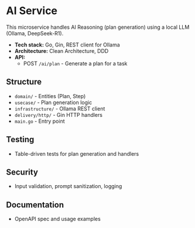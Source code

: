# AI Service

This microservice handles AI Reasoning (plan generation) using a local LLM (Ollama, DeepSeek-R1).

- **Tech stack:** Go, Gin, REST client for Ollama
- **Architecture:** Clean Architecture, DDD
- **API:**
  - POST `/ai/plan` - Generate a plan for a task

## Structure
- `domain/` - Entities (Plan, Step)
- `usecase/` - Plan generation logic
- `infrastructure/` - Ollama REST client
- `delivery/http/` - Gin HTTP handlers
- `main.go` - Entry point

## Testing
- Table-driven tests for plan generation and handlers

## Security
- Input validation, prompt sanitization, logging

## Documentation
- OpenAPI spec and usage examples
